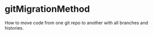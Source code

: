 # gitMigrationMethod
How to move code from one git repo to another with all branches and histories.
